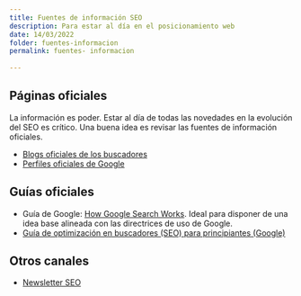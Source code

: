```yaml
---
title: Fuentes de información SEO
description: Para estar al día en el posicionamiento web
date: 14/03/2022
folder: fuentes-informacion
permalink: fuentes- informacion
  
---
```



## Páginas oficiales

La información es poder. Estar al día de todas las novedades en la evolución del SEO es crítico. Una buena idea es revisar las fuentes de información oficiales.

- [Blogs oficiales de los buscadores](https://chuletaseo.com/blogs-oficiales) 
- [Perfiles oficiales de Google](https://chuletaseo.com/perfiles-oficiales-google)

## Guías oficiales

- Guía de Google: [How Google Search Works](https://developers.google.com/search/docs/beginner/how-search-works). Ideal para disponer de una idea base alineada con las directrices de uso de Google.
- [Guía de optimización en buscadores (SEO) para principiantes (Google)](https://developers.google.com/search/docs/beginner/seo-starter-guide?hl=es)

## Otros canales

- [Newsletter SEO](https://chuletaseo.com/newsletter-seo)
<!--stackedit_data:
eyJoaXN0b3J5IjpbLTE5MzUxMzQzNzhdfQ==
-->